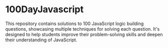 # 100DayJavascript
This repository contains solutions to 100 JavaScript logic building questions, showcasing multiple techniques for solving each question. It's designed to help students improve their problem-solving skills and deepen their understanding of JavaScript.
